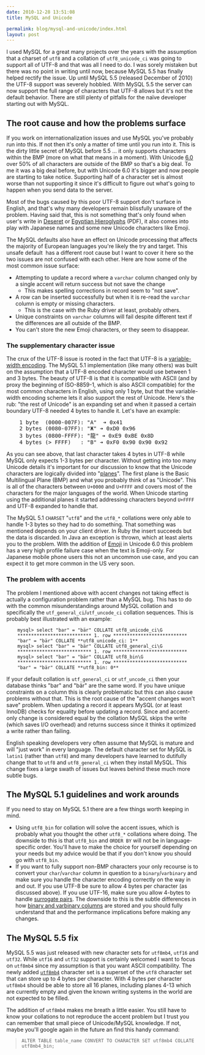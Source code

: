 ```yaml
---
date: 2010-12-28 13:51:08
title: MySQL and Unicode

permalink: blog/mysql-and-unicode/index.html
layout: post
---
```


I used MySQL for a great many projects over the years with the assumption that
a charset of `utf8` and a collation of `utf8_unicode_ci` was going to support
all of UTF-8 and that was all I need to do. I was sorely mistaken but there
was no point in writing until now, because MySQL 5.5 has finally helped
rectify the issue. Up until MySQL 5.5 (released December of 2010) the UTF-8
support was severely hobbled. With MySQL 5.5 the server can now support the
full range of characters that UTF-8 allows but it's not the default behavior.
There are still plenty of pitfalls for the naïve developer starting out with
MySQL.

## The root cause and how the problems surface

If you work on internationalization issues and use MySQL you've probably run
into this. If not then it's only a matter of time until you run into it. This
is the dirty little secret of MySQL before 5.5 … it only supports characters
within the BMP (more on what that means in a moment). With Unicode
[6.0](http://www.unicode.org/charts/PDF/U13000.pdf) over 50% of all characters
are outside of the BMP so that's a big deal. To me it was a big deal before,
but with Unicode 6.0 it's bigger and now people are starting to take notice.
Supporting half of a character set is almost worse than not supporting it
since it's difficult to figure out what's going to happen when you send data
to the server.

Most of the bugs caused by this poor UTF-8 support don't surface in English,
and that's why many developers remain blissfully unaware of the problem.
Having said that, this is not something that's only found when user's write in
[Deseret](http://en.wikipedia.org/wiki/Deseret_alphabet) or [Egyptian Hieroglyphs](http://www.unicode.org/charts/PDF/U13000.pdf) (PDF), it also
comes into play with Japanese names and some new Unicode characters like
Emoji.

The MySQL defaults also have an effect on Unicode processing that affects the
majority of European languages you're likely the try and target. This unsafe
default  has a different root cause but I want to cover it here so the two
issues are not confused with each other. Here are how some of the most common
issue surface:

  * Attempting to update a record where a `varchar` column changed only by a single accent will return success but not save the change
    * This makes spelling corrections in record seem to "not save".
  * A row can be inserted successfully but when it is re-read the `varchar` column is empty or missing characters.
    * This is the case with the Ruby driver at least, probably others.
  * Unique constraints on `varchar` columns will fail despite different text if the differences are all outside of the BMP.
  * You can't store the new Emoji characters, or they seem to disappear.

### The supplementary character issue

The crux of the UTF-8 issue is rooted in the fact that UTF-8 is a [variable-width encoding](http://en.wikipedia.org/wiki/Variable-width_encoding). The
MySQL 5.1 implementation (like many others) was built on the assumption that a
UTF-8 encoded character would use between 1 and 3 bytes. The beauty of UTF-8
is that it is compatible with ASCII (and by proxy the beginning of ISO-8859-1,
which is also ASCII compatible) for the most common characters in English,
using only 1 byte, but that the variable-width encoding scheme lets it also
support the rest of Unicode. Here's the rub: "the rest of Unicode" is an
expanding set and when it passed a certain boundary UTF-8 needed 4 bytes to
handle it. Let's have an example:

<pre clas="code">
    1 byte  (0000-007F): "A"  ➔ 0x41
    2 bytes (0080-07FF): "Ж" ➔ 0xD0 0x96
    3 bytes (0800-FFFF): "龍" ➔ 0xE9 0xBE 0x8D
    4 bytes (> FFFF)   : "В" ➔ 0xF0 0x90 0x90 0x92
</pre>

As you can see above, that last character takes 4 bytes in UTF-8 while MySQL
only expects 1-3 bytes per character. Without getting into too many Unicode
details it's important for our discussion to know that the Unicode characters
are logically divided into
"[planes](http://en.wikipedia.org/wiki/Unicode_plane)". The first plane is the
Basic Multilingual Plane (BMP) and what you probably think of as "Unicode".
This is all of the characters between `U+0000` and `U+FFFF` and covers most of
the characters for the major languages of the world. When Unicode starting
using the additional planes it started addressing characters beyond `U+FFFF`
and UTF-8 expanded to handle that.

The MySQL 5.1 `CHARSET` "`utf8`" and the `utf8_*` collations were only able to
handle 1-3 bytes so they had to do something. That something was mentioned
depends on your client driver. In Ruby the insert succeeds but the data is
discarded. In Java an exception is thrown, which at least alerts you to the
problem. With the addition of [Emoji](http://en.wikipedia.org/wiki/Emoji) in
Unicode 6.0 this problem has a very high profile failure case when the text is
Emoji-only. For Japanese mobile phone users this not an uncommon use case, and
you can expect it to get more common in the US very soon.

### The problem with accents

The problem I mentioned above with accent changes not taking effect is
actually a configuration problem rather than a MySQL bug. This has to do with
the common misunderstandings around MySQL collation and specifically the
`utf_general_ci`/`utf_uncode_ci` collation sequences. This is probably best
illustrated with an example:

```
    mysql> select "bar" = "bär" COLLATE utf8_unicode_ci\G
    *************************** 1. row ***************************
    "bar" = "bär" COLLATE **utf8_unicode_ci: 1**
    mysql> select "bar" = "bär" COLLATE utf8_general_ci\G
    *************************** 1. row ***************************
    mysql> select "bar" = "bär" COLLATE utf8_bin\G
    *************************** 1. row ***************************
    "bar" = "bär" COLLATE **utf8_bin: 0**
```

If your default collation is `utf_general_ci` or `utf_uncode_ci` then your
database thinks "bar" and "bär" are the same word. If you have unique
constraints on a column this is clearly problematic but this can also cause
problems without that. This is the root cause of the "accent changes won't
save" problem. When updating a record it appears MySQL (or at least InnoDB)
checks for equality before updating a record. Since and accent-only change is
considered equal by the collation MySQL skips the write (which saves I/O
overhead) and returns success since it thinks it optimized a write rather than
failing.

English speaking developers very often assume that MySQL is mature and will
"just work" in every language. The default character set for MySQL is `latin1`
(rather than `utf8`) and many developers have learned to dutifully change that
to `utf8` and `utf8_general_ci` when they install MySQL. This change fixes a
large swath of issues but leaves behind these much more subtle bugs.

## The MySQL 5.1 guidelines and work arounds

If you need to stay on MySQL 5.1 there are a few things worth keeping in mind.

  * Using `utf8_bin` for collation will solve the accent issues, which is probably what you thought the other `utf8_*` collations where doing. The downside to this is that `utf8_bin` and `ORDER BY` will not be in language-specific order. You'll have to make the choice for yourself depending on your needs but my advice would be that if you don't know you should go with `utf8_bin`.
  * If you want to fully support non-BMP characters your only recourse is to convert your `char`/`varchar` column in question to a `binary`/`varbinary` and make sure you handle the character encoding correctly on the way in and out. If you use UTF-8 be sure to allow 4 bytes per character (as discussed above). If you use UTF-16, make sure you allow 4-bytes to handle [surrogate pairs](http://en.wikipedia.org/wiki/Mapping_of_Unicode_characters#Surrogates). The downside to this is the subtle differences in how [binary and varbinary columns](http://dev.mysql.com/doc/refman/5.1/en/binary-varbinary.html) are stored and you should fully understand that and the performance implications before making any changes.

## The MySQL 5.5 fix

MySQL 5.5 was just released with new character sets for `utf8mb4`, `utf16` and
`utf32`. While `utf16` and `utf32` support is certainly welcomed I want to
focus on `utf8mb4` since my assumption is that you want ASCII compatibility.
The newly added [`utf8mb4`](http://dev.mysql.com/doc/refman/5.5/en/charset-unicode-utf8mb4.html) character set is a superset of the `utf8` character set
that can store up to 4 bytes per character. With 4 bytes per character
`utf8mb4` should be able to store all 16 planes, including planes 4-13 which
are currently empty and given the known writing systems in the world are not
expected to be filled.

The addition of `utf8mb4` makes me breath a little easier. You still have to
know your collations to not reproduce the accent problem but I trust you can
remember that small piece of Unicode/MySQL knowledge. If not, maybe you'll
google again in the future an find this handy command:

> `ALTER TABLE table_name CONVERT TO CHARACTER SET utf8mb4 COLLATE
utf8mb4_bin;`
